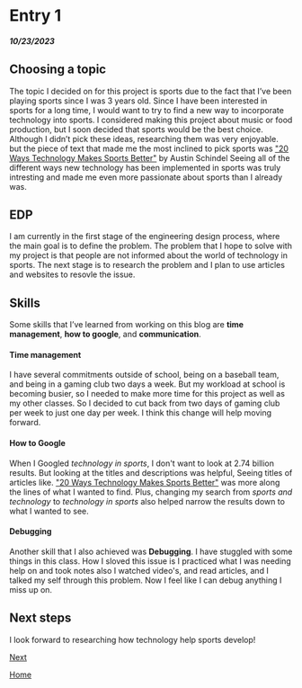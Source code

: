 # Entry 1
##### 10/23/2023

## Choosing a topic

The topic I decided on for this project is sports due to the fact that I’ve been playing sports since I was 3 years old. Since I have been interested in sports for a long time, I would want to try to find a new way to incorporate technology into sports. I considered making this project about music or food production, but I soon decided that sports would be the best choice. Although I didn’t pick these ideas, researching them was very enjoyable. but the piece of text that made me the most inclined to pick sports was ["20 Ways Technology Makes Sports Better"](https://bleacherreport.com/articles/773227-20-ways-technology-makes-sports-better) by Austin Schindel Seeing all of the different ways new technology has been implemented in sports was truly intresting and made me even more passionate about sports than I already was.

## EDP 

I am currently in the first stage of the engineering design process, where the main goal is to define the problem. The problem that I hope to solve with my project is that people are not informed about the world of technology in sports. The next stage is to research the problem and I plan to use articles and websites to resovle the issue.

## Skills

Some skills that I’ve learned from working on this blog are **time management**, **how to google**, and **communication**. 

#### Time management

I have several commitments outside of school, being on a baseball team, and being in a gaming club two days a week. But my workload at school is becoming busier, so I needed to make more time for this project as well as my other classes. So I decided to cut back from two days of gaming club per week to just one day per week. I think this change will help moving forward.

#### How to Google

When I Googled _technology in sports_, I don't want to look at 2.74 billion results. But looking at the titles and descriptions was helpful, Seeing titles of articles like. ["20 Ways Technology Makes Sports Better"](https://bleacherreport.com/articles/773227-20-ways-technology-makes-sports-better) was more along the lines of what I wanted to find. Plus, changing my search from _sports and technology_ to _technology in sports_ also helped narrow the results down to what I wanted to see.

#### Debugging

Another skill that I also achieved was **Debugging**. I have stuggled with some things in this class. How I sloved this issue is I practiced what I was needing help on and took notes also I watched video's, and read articles, and I talked my self through this problem. Now I feel like I can debug anything I miss up on.

## Next steps

I look forward to researching how technology help sports develop!


[Next](entry02.md)

[Home](../README.md)
